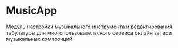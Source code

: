 # MusicApp
Модуль настройки музыкального инструмента и редактирования табулатуры для многопользовательского сервиса онлайн записи музыкальных композиций
